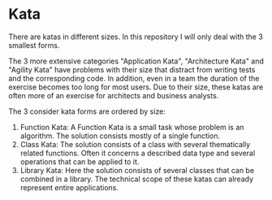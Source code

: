 # Kata

There are katas in different sizes. In this repository I will only deal with the 3 smallest forms. 

The 3 more extensive categories "Application Kata", "Architecture Kata" and "Agility Kata" have problems with their size that distract from writing tests and the corresponding code. In addition, even in a team the duration of the exercise becomes too long for most users. Due to their size, these katas are often more of an exercise for architects and business analysts.

The 3 consider kata forms are ordered by size:

1. Function Kata: A Function Kata is a small task whose problem is an algorithm. The solution consists mostly of a single function.
2. Class Kata: The solution consists of a class with several thematically related functions. Often it concerns a described data type and several operations that can be applied to it.
3. Library Kata: Here the solution consists of several classes that can be combined in a library. The technical scope of these katas can already represent entire applications.